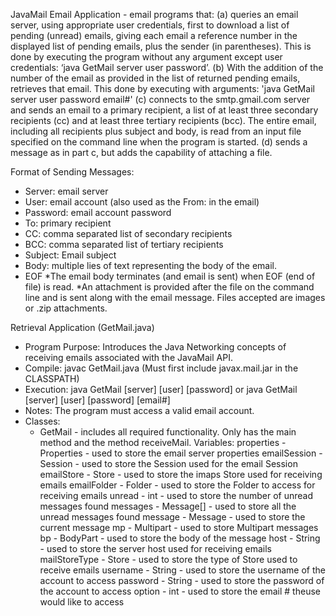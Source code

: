 JavaMail Email Application - email programs that:
  (a) queries an email server, using appropriate user credentials, first to download a list of pending (unread) emails, giving each email a reference number in the displayed list of pending emails, plus the sender (in parentheses). This is done by executing the program without any argument except user credentials: ‘java GetMail server user password’.
  (b) With the addition of the number of the email as provided in the list of returned pending emails, retrieves that email. This done by executing with arguments: 'java GetMail server user password email#'
  (c) connects to the smtp.gmail.com server and sends an email to a primary recipient, a list of at least three secondary recipients (cc) and at least three tertiary recipients (bcc). The entire email, including all recipients plus subject and body, is read from an input file specified on the command line when the program is started.
  (d) sends a message as in part c, but adds the capability of attaching a file.

Format of Sending Messages:
- Server: email server
- User: email account (also used as the From: in the email)
- Password: email account password
- To: primary recipient
- CC: comma separated list of secondary recipients
- BCC: comma separated list of tertiary recipients
- Subject: Email subject
- Body: multiple lies of text representing the body of the email.
- EOF
*The email body terminates (and email is sent) when EOF (end of file) is read.
*An attachment is provided after the file on the command line and is sent along
             with the email message.  Files accepted are images or .zip attachments.
 
 Retrieval Application (GetMail.java)
 - Program Purpose:
      Introduces the Java Networking concepts of receiving emails associated with the 
      JavaMail API.
- Compile: javac GetMail.java (Must first include javax.mail.jar in the CLASSPATH)
- Execution: java GetMail [server] [user] [password] or java GetMail [server] [user] [password] [email#]
- Notes:  The program must access a valid email account.
- Classes: 
  - GetMail - includes all required functionality. Only has the main method and the 
          method receiveMail.
Variables:
      properties - Properties - used to store the email server properties
      emailSession - Session - used to store the Session used for the email Session
      emailStore - Store - used to store the imaps Store used for receiving emails
      emailFolder - Folder - used to store the Folder to access for receiving emails
      unread - int - used to store the number of unread messages found
      messages - Message[] - used to store all the unread messages found
      message - Message - used to store the current message
      mp - Multipart - used to store Multipart messages
      bp - BodyPart - used to store the body of the message
      host - String - used to store the server host used for receiving emails
      mailStoreType - Store - used to store the type of Store used to receive emails
      username - String - used to store the username of the account to access
      password - String - used to store the password of the account to access
      option - int - used to store the email # theuse would like to access
